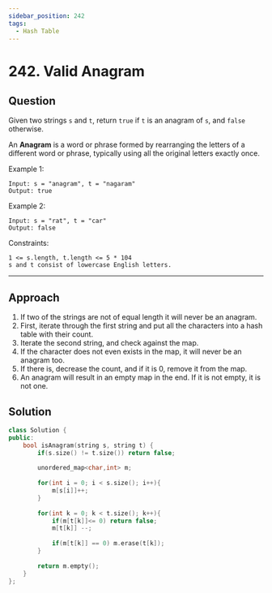 ```yaml
---
sidebar_position: 242
tags:
  - Hash Table
---
```


# 242. Valid Anagram

## Question 
Given two strings `s` and `t`, return `true` if `t` is an anagram of `s`, and `false` otherwise.

An **Anagram** is a word or phrase formed by rearranging the letters of a different word or phrase, typically using all the original letters exactly once.

Example 1:
```
Input: s = "anagram", t = "nagaram"
Output: true
```
Example 2:
```
Input: s = "rat", t = "car"
Output: false
```

Constraints:
```
1 <= s.length, t.length <= 5 * 104
s and t consist of lowercase English letters.
```

---

## Approach

1. If two of the strings are not of equal length it will never be an anagram.
2. First, iterate through the first string and put all the characters into a hash table with their count.
3. Iterate the second string, and check against the map.
4. If the character does not even exists in the map, it will never be an anagram too.
5. If there is, decrease the count, and if it is 0, remove it from the map.
6. An anagram will result in an empty map in the end. If it is not empty, it is not one.

## Solution

```cpp
class Solution {
public:
    bool isAnagram(string s, string t) {
        if(s.size() != t.size()) return false;
        
        unordered_map<char,int> m;
        
        for(int i = 0; i < s.size(); i++){
            m[s[i]]++;
        }
        
        for(int k = 0; k < t.size(); k++){
            if(m[t[k]]<= 0) return false;
            m[t[k]] --;
            
            if(m[t[k]] == 0) m.erase(t[k]);
        }
        
        return m.empty();
    }
};
```